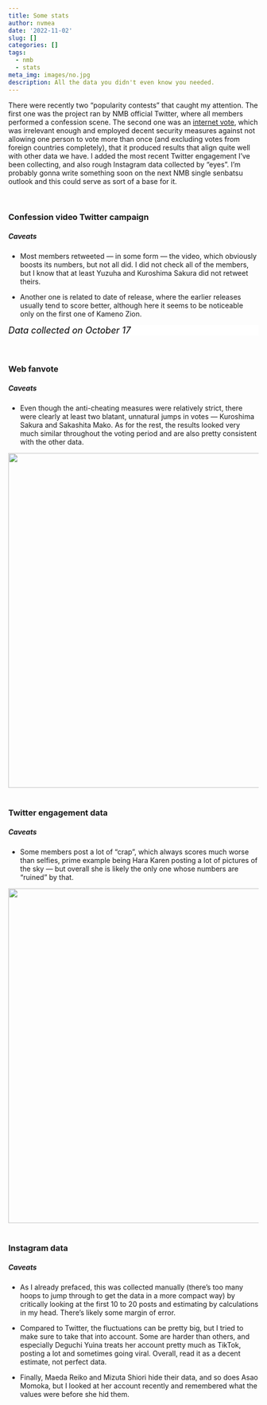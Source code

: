 ```yaml
---
title: Some stats
author: nvmea
date: '2022-11-02'
slug: []
categories: []
tags:
  - nmb
  - stats
meta_img: images/no.jpg
description: All the data you didn't even know you needed.
---
```


<script src="{{< blogdown/postref >}}index_files/core-js/shim.min.js"></script>
<script src="{{< blogdown/postref >}}index_files/react/react.min.js"></script>
<script src="{{< blogdown/postref >}}index_files/react/react-dom.min.js"></script>
<script src="{{< blogdown/postref >}}index_files/reactwidget/react-tools.js"></script>
<script src="{{< blogdown/postref >}}index_files/htmlwidgets/htmlwidgets.js"></script>
<link href="{{< blogdown/postref >}}index_files/reactable/reactable.css" rel="stylesheet" />
<script src="{{< blogdown/postref >}}index_files/reactable-binding/reactable.js"></script>
<script src="{{< blogdown/postref >}}index_files/core-js/shim.min.js"></script>
<script src="{{< blogdown/postref >}}index_files/react/react.min.js"></script>
<script src="{{< blogdown/postref >}}index_files/react/react-dom.min.js"></script>
<script src="{{< blogdown/postref >}}index_files/reactwidget/react-tools.js"></script>
<script src="{{< blogdown/postref >}}index_files/htmlwidgets/htmlwidgets.js"></script>
<link href="{{< blogdown/postref >}}index_files/reactable/reactable.css" rel="stylesheet" />
<script src="{{< blogdown/postref >}}index_files/reactable-binding/reactable.js"></script>

There were recently two “popularity contests” that caught my attention. The first one was the project ran by NMB official Twitter, where all members performed a confession scene. The second one was an [internet vote](https://nlab.itmedia.co.jp/research/articles/950716/vote_result/), which was irrelevant enough and employed decent security measures against not allowing one person to vote more than once (and excluding votes from foreign countries completely), that it produced results that align quite well with other data we have. I added the most recent Twitter engagement I’ve been collecting, and also rough Instagram data collected by “eyes”. I’m probably gonna write something soon on the next NMB single senbatsu outlook and this could serve as sort of a base for it.

<br>

### Confession video Twitter campaign

##### Caveats

-   Most members retweeted — in some form — the video, which obviously boosts its numbers, but not all did. I did not check all of the members, but I know that at least Yuzuha and Kuroshima Sakura did not retweet theirs.

-   Another one is related to date of release, where the earlier releases usually tend to score better, although here it seems to be noticeable only on the first one of Kameno Zion.

<div id="htmlwidget-1" class="reactable html-widget" style="width:auto;height:auto;"></div>
<p style="color:#000;background:#FFFFFF;text-align:left;font-size:18px;font-style:italic;font-weight:normal;text-decoration:;letter-spacing:px;word-spacing:px;text-transform:;text-shadow:;margin-top:0px;margin-right:0px;margin-bottom:0px;margin-left:0px">Data collected on October 17</p>
<script type="application/json" data-for="htmlwidget-1">{"x":{"tag":{"name":"Reactable","attribs":{"data":{"Member":["山本望叶","渋谷凪咲","瓶野神音","坂田心咲","小嶋花梨","上西怜","黒田楓和","和田海佑","原かれん","早川夢菜","塩月希依音","安部若菜","本郷柚巴","川上千尋","新澤菜央","坂下真心","李始燕","前田令子","佐月愛果","桜田彩叶","隅野和奏","加藤夕夏","泉綾乃","浅尾桃香","田中雪乃","龍本弥生","貞野遥香","芳野心咲","出口結菜","平山真衣","松岡さくら","石田優美","水田詩織","池帆乃香","坂本理紗","眞鍋杏樹","黒島咲花","堀詩音","山本光","中野美来","岡本怜奈","福野杏実","松野美桜","鵜野みずき","松本海日菜"],"Date":["2022-10-06","2022-10-09","2022-09-14","2022-10-09","2022-10-11","2022-10-07","2022-10-04","2022-09-16","2022-10-05","2022-10-07","2022-09-18","2022-10-10","2022-09-16","2022-09-21","2022-09-15","2022-09-19","2022-10-03","2022-09-26","2022-10-06","2022-09-15","2022-09-21","2022-10-08","2022-09-22","2022-09-25","2022-10-08","2022-09-23","2022-10-05","2022-10-04","2022-10-10","2022-09-25","2022-10-02","2022-10-01","2022-09-17","2022-09-23","2022-09-20","2022-09-24","2022-09-17","2022-09-26","2022-10-01","2022-09-19","2022-09-22","2022-09-20","2022-10-03","2022-09-24","2022-10-02"],"Likes":[1842,1373,1360,1297,1273,1188,1176,1176,1138,1101,1097,1087,1049,1041,973,964,956,950,941,924,899,897,892,885,881,858,855,851,831,815,814,812,804,794,789,785,770,754,722,720,712,712,689,663,630],"Retweets":[405,272,303,237,283,255,239,222,236,205,251,231,227,226,212,175,206,182,207,181,173,174,186,178,192,165,156,149,164,152,128,164,153,140,153,151,144,139,139,134,128,132,117,115,114]},"columns":[{"id":"Member","name":"Member","type":"character","headerClassName":"sort-header"},{"id":"Date","name":"Date","type":"Date","headerClassName":"sort-header"},{"id":"Likes","name":"Likes","type":"numeric","headerClassName":"sort-header","style":[{"background":"#3E0001FF","color":"white","fontSize":null,"fontWeight":"normal","transition":"background 1s ease","borderStyle":"","borderWidth":"px","borderColor":""},{"background":"#960F14FF","color":"white","fontSize":null,"fontWeight":"normal","transition":"background 1s ease","borderStyle":"","borderWidth":"px","borderColor":""},{"background":"#971218FF","color":"white","fontSize":null,"fontWeight":"normal","transition":"background 1s ease","borderStyle":"","borderWidth":"px","borderColor":""},{"background":"#9A2229FF","color":"white","fontSize":null,"fontWeight":"normal","transition":"background 1s ease","borderStyle":"","borderWidth":"px","borderColor":""},{"background":"#9A2B33FF","color":"white","fontSize":null,"fontWeight":"normal","transition":"background 1s ease","borderStyle":"","borderWidth":"px","borderColor":""},{"background":"#984C56FF","color":"white","fontSize":null,"fontWeight":"normal","transition":"background 1s ease","borderStyle":"","borderWidth":"px","borderColor":""},{"background":"#98515BFF","color":"white","fontSize":null,"fontWeight":"normal","transition":"background 1s ease","borderStyle":"","borderWidth":"px","borderColor":""},{"background":"#98515BFF","color":"white","fontSize":null,"fontWeight":"normal","transition":"background 1s ease","borderStyle":"","borderWidth":"px","borderColor":""},{"background":"#97606BFF","color":"white","fontSize":null,"fontWeight":"normal","transition":"background 1s ease","borderStyle":"","borderWidth":"px","borderColor":""},{"background":"#966E7BFF","color":"white","fontSize":null,"fontWeight":"normal","transition":"background 1s ease","borderStyle":"","borderWidth":"px","borderColor":""},{"background":"#96707CFF","color":"white","fontSize":null,"fontWeight":"normal","transition":"background 1s ease","borderStyle":"","borderWidth":"px","borderColor":""},{"background":"#967480FF","color":"black","fontSize":null,"fontWeight":"normal","transition":"background 1s ease","borderStyle":"","borderWidth":"px","borderColor":""},{"background":"#958390FF","color":"black","fontSize":null,"fontWeight":"normal","transition":"background 1s ease","borderStyle":"","borderWidth":"px","borderColor":""},{"background":"#958694FF","color":"black","fontSize":null,"fontWeight":"normal","transition":"background 1s ease","borderStyle":"","borderWidth":"px","borderColor":""},{"background":"#9D96A2FF","color":"black","fontSize":null,"fontWeight":"normal","transition":"background 1s ease","borderStyle":"","borderWidth":"px","borderColor":""},{"background":"#9E98A4FF","color":"black","fontSize":null,"fontWeight":"normal","transition":"background 1s ease","borderStyle":"","borderWidth":"px","borderColor":""},{"background":"#A099A6FF","color":"black","fontSize":null,"fontWeight":"normal","transition":"background 1s ease","borderStyle":"","borderWidth":"px","borderColor":""},{"background":"#A09BA7FF","color":"black","fontSize":null,"fontWeight":"normal","transition":"background 1s ease","borderStyle":"","borderWidth":"px","borderColor":""},{"background":"#A29DA8FF","color":"black","fontSize":null,"fontWeight":"normal","transition":"background 1s ease","borderStyle":"","borderWidth":"px","borderColor":""},{"background":"#A4A0ACFF","color":"black","fontSize":null,"fontWeight":"normal","transition":"background 1s ease","borderStyle":"","borderWidth":"px","borderColor":""},{"background":"#A8A6B1FF","color":"black","fontSize":null,"fontWeight":"normal","transition":"background 1s ease","borderStyle":"","borderWidth":"px","borderColor":""},{"background":"#A8A6B1FF","color":"black","fontSize":null,"fontWeight":"normal","transition":"background 1s ease","borderStyle":"","borderWidth":"px","borderColor":""},{"background":"#A9A7B2FF","color":"black","fontSize":null,"fontWeight":"normal","transition":"background 1s ease","borderStyle":"","borderWidth":"px","borderColor":""},{"background":"#AAA8B3FF","color":"black","fontSize":null,"fontWeight":"normal","transition":"background 1s ease","borderStyle":"","borderWidth":"px","borderColor":""},{"background":"#ABA9B3FF","color":"black","fontSize":null,"fontWeight":"normal","transition":"background 1s ease","borderStyle":"","borderWidth":"px","borderColor":""},{"background":"#AFADB6FF","color":"black","fontSize":null,"fontWeight":"normal","transition":"background 1s ease","borderStyle":"","borderWidth":"px","borderColor":""},{"background":"#AFAEB7FF","color":"black","fontSize":null,"fontWeight":"normal","transition":"background 1s ease","borderStyle":"","borderWidth":"px","borderColor":""},{"background":"#B0AEB7FF","color":"black","fontSize":null,"fontWeight":"normal","transition":"background 1s ease","borderStyle":"","borderWidth":"px","borderColor":""},{"background":"#B4B2BAFF","color":"black","fontSize":null,"fontWeight":"normal","transition":"background 1s ease","borderStyle":"","borderWidth":"px","borderColor":""},{"background":"#B7B5BCFF","color":"black","fontSize":null,"fontWeight":"normal","transition":"background 1s ease","borderStyle":"","borderWidth":"px","borderColor":""},{"background":"#B7B5BDFF","color":"black","fontSize":null,"fontWeight":"normal","transition":"background 1s ease","borderStyle":"","borderWidth":"px","borderColor":""},{"background":"#B7B6BDFF","color":"black","fontSize":null,"fontWeight":"normal","transition":"background 1s ease","borderStyle":"","borderWidth":"px","borderColor":""},{"background":"#B8B7BEFF","color":"black","fontSize":null,"fontWeight":"normal","transition":"background 1s ease","borderStyle":"","borderWidth":"px","borderColor":""},{"background":"#BAB9BFFF","color":"black","fontSize":null,"fontWeight":"normal","transition":"background 1s ease","borderStyle":"","borderWidth":"px","borderColor":""},{"background":"#BBBAC0FF","color":"black","fontSize":null,"fontWeight":"normal","transition":"background 1s ease","borderStyle":"","borderWidth":"px","borderColor":""},{"background":"#BCBBC1FF","color":"black","fontSize":null,"fontWeight":"normal","transition":"background 1s ease","borderStyle":"","borderWidth":"px","borderColor":""},{"background":"#BFBEC3FF","color":"black","fontSize":null,"fontWeight":"normal","transition":"background 1s ease","borderStyle":"","borderWidth":"px","borderColor":""},{"background":"#C1C0C5FF","color":"black","fontSize":null,"fontWeight":"normal","transition":"background 1s ease","borderStyle":"","borderWidth":"px","borderColor":""},{"background":"#C7C6CAFF","color":"black","fontSize":null,"fontWeight":"normal","transition":"background 1s ease","borderStyle":"","borderWidth":"px","borderColor":""},{"background":"#C7C7CAFF","color":"black","fontSize":null,"fontWeight":"normal","transition":"background 1s ease","borderStyle":"","borderWidth":"px","borderColor":""},{"background":"#C9C8CBFF","color":"black","fontSize":null,"fontWeight":"normal","transition":"background 1s ease","borderStyle":"","borderWidth":"px","borderColor":""},{"background":"#C9C8CBFF","color":"black","fontSize":null,"fontWeight":"normal","transition":"background 1s ease","borderStyle":"","borderWidth":"px","borderColor":""},{"background":"#CDCDCFFF","color":"black","fontSize":null,"fontWeight":"normal","transition":"background 1s ease","borderStyle":"","borderWidth":"px","borderColor":""},{"background":"#D2D1D3FF","color":"black","fontSize":null,"fontWeight":"normal","transition":"background 1s ease","borderStyle":"","borderWidth":"px","borderColor":""},{"background":"#D8D8D8FF","color":"black","fontSize":null,"fontWeight":"normal","transition":"background 1s ease","borderStyle":"","borderWidth":"px","borderColor":""}]},{"id":"Retweets","name":"Retweets","type":"numeric","headerClassName":"sort-header","style":[{"background":"#7A5E0FFF","color":"white","fontSize":null,"fontWeight":"normal","transition":"background 1s ease","borderStyle":"","borderWidth":"px","borderColor":""},{"background":"#C69A10FF","color":"white","fontSize":null,"fontWeight":"normal","transition":"background 1s ease","borderStyle":"","borderWidth":"px","borderColor":""},{"background":"#B58E15FF","color":"white","fontSize":null,"fontWeight":"normal","transition":"background 1s ease","borderStyle":"","borderWidth":"px","borderColor":""},{"background":"#DBAA07FF","color":"black","fontSize":null,"fontWeight":"normal","transition":"background 1s ease","borderStyle":"","borderWidth":"px","borderColor":""},{"background":"#C09612FF","color":"white","fontSize":null,"fontWeight":"normal","transition":"background 1s ease","borderStyle":"","borderWidth":"px","borderColor":""},{"background":"#D0A20BFF","color":"white","fontSize":null,"fontWeight":"normal","transition":"background 1s ease","borderStyle":"","borderWidth":"px","borderColor":""},{"background":"#DAAA07FF","color":"black","fontSize":null,"fontWeight":"normal","transition":"background 1s ease","borderStyle":"","borderWidth":"px","borderColor":""},{"background":"#E5B103FF","color":"black","fontSize":null,"fontWeight":"normal","transition":"background 1s ease","borderStyle":"","borderWidth":"px","borderColor":""},{"background":"#DCAB07FF","color":"black","fontSize":null,"fontWeight":"normal","transition":"background 1s ease","borderStyle":"","borderWidth":"px","borderColor":""},{"background":"#EDBB0DFF","color":"black","fontSize":null,"fontWeight":"normal","transition":"background 1s ease","borderStyle":"","borderWidth":"px","borderColor":""},{"background":"#D3A40AFF","color":"white","fontSize":null,"fontWeight":"normal","transition":"background 1s ease","borderStyle":"","borderWidth":"px","borderColor":""},{"background":"#DFAD05FF","color":"black","fontSize":null,"fontWeight":"normal","transition":"background 1s ease","borderStyle":"","borderWidth":"px","borderColor":""},{"background":"#E2AF04FF","color":"black","fontSize":null,"fontWeight":"normal","transition":"background 1s ease","borderStyle":"","borderWidth":"px","borderColor":""},{"background":"#E2B004FF","color":"black","fontSize":null,"fontWeight":"normal","transition":"background 1s ease","borderStyle":"","borderWidth":"px","borderColor":""},{"background":"#EBB601FF","color":"black","fontSize":null,"fontWeight":"normal","transition":"background 1s ease","borderStyle":"","borderWidth":"px","borderColor":""},{"background":"#F4CF51FF","color":"black","fontSize":null,"fontWeight":"normal","transition":"background 1s ease","borderStyle":"","borderWidth":"px","borderColor":""},{"background":"#EDBA0BFF","color":"black","fontSize":null,"fontWeight":"normal","transition":"background 1s ease","borderStyle":"","borderWidth":"px","borderColor":""},{"background":"#F3CA3FFF","color":"black","fontSize":null,"fontWeight":"normal","transition":"background 1s ease","borderStyle":"","borderWidth":"px","borderColor":""},{"background":"#ECB909FF","color":"black","fontSize":null,"fontWeight":"normal","transition":"background 1s ease","borderStyle":"","borderWidth":"px","borderColor":""},{"background":"#F3CB41FF","color":"black","fontSize":null,"fontWeight":"normal","transition":"background 1s ease","borderStyle":"","borderWidth":"px","borderColor":""},{"background":"#F4D156FF","color":"black","fontSize":null,"fontWeight":"normal","transition":"background 1s ease","borderStyle":"","borderWidth":"px","borderColor":""},{"background":"#F4D053FF","color":"black","fontSize":null,"fontWeight":"normal","transition":"background 1s ease","borderStyle":"","borderWidth":"px","borderColor":""},{"background":"#F2C837FF","color":"black","fontSize":null,"fontWeight":"normal","transition":"background 1s ease","borderStyle":"","borderWidth":"px","borderColor":""},{"background":"#F4CD48FF","color":"black","fontSize":null,"fontWeight":"normal","transition":"background 1s ease","borderStyle":"","borderWidth":"px","borderColor":""},{"background":"#F0C32AFF","color":"black","fontSize":null,"fontWeight":"normal","transition":"background 1s ease","borderStyle":"","borderWidth":"px","borderColor":""},{"background":"#F6D76CFF","color":"black","fontSize":null,"fontWeight":"normal","transition":"background 1s ease","borderStyle":"","borderWidth":"px","borderColor":""},{"background":"#F7DD85FF","color":"black","fontSize":null,"fontWeight":"normal","transition":"background 1s ease","borderStyle":"","borderWidth":"px","borderColor":""},{"background":"#F8E398FF","color":"black","fontSize":null,"fontWeight":"normal","transition":"background 1s ease","borderStyle":"","borderWidth":"px","borderColor":""},{"background":"#F6D76FFF","color":"black","fontSize":null,"fontWeight":"normal","transition":"background 1s ease","borderStyle":"","borderWidth":"px","borderColor":""},{"background":"#F8E090FF","color":"black","fontSize":null,"fontWeight":"normal","transition":"background 1s ease","borderStyle":"","borderWidth":"px","borderColor":""},{"background":"#FBF3D2FF","color":"black","fontSize":null,"fontWeight":"normal","transition":"background 1s ease","borderStyle":"","borderWidth":"px","borderColor":""},{"background":"#F6D76FFF","color":"black","fontSize":null,"fontWeight":"normal","transition":"background 1s ease","borderStyle":"","borderWidth":"px","borderColor":""},{"background":"#F7E08DFF","color":"black","fontSize":null,"fontWeight":"normal","transition":"background 1s ease","borderStyle":"","borderWidth":"px","borderColor":""},{"background":"#F9E9B1FF","color":"black","fontSize":null,"fontWeight":"normal","transition":"background 1s ease","borderStyle":"","borderWidth":"px","borderColor":""},{"background":"#F7E08DFF","color":"black","fontSize":null,"fontWeight":"normal","transition":"background 1s ease","borderStyle":"","borderWidth":"px","borderColor":""},{"background":"#F8E193FF","color":"black","fontSize":null,"fontWeight":"normal","transition":"background 1s ease","borderStyle":"","borderWidth":"px","borderColor":""},{"background":"#F9E6A6FF","color":"black","fontSize":null,"fontWeight":"normal","transition":"background 1s ease","borderStyle":"","borderWidth":"px","borderColor":""},{"background":"#FAEAB4FF","color":"black","fontSize":null,"fontWeight":"normal","transition":"background 1s ease","borderStyle":"","borderWidth":"px","borderColor":""},{"background":"#FAEAB4FF","color":"black","fontSize":null,"fontWeight":"normal","transition":"background 1s ease","borderStyle":"","borderWidth":"px","borderColor":""},{"background":"#FAEEC1FF","color":"black","fontSize":null,"fontWeight":"normal","transition":"background 1s ease","borderStyle":"","borderWidth":"px","borderColor":""},{"background":"#FBF3D2FF","color":"black","fontSize":null,"fontWeight":"normal","transition":"background 1s ease","borderStyle":"","borderWidth":"px","borderColor":""},{"background":"#FBF0C7FF","color":"black","fontSize":null,"fontWeight":"normal","transition":"background 1s ease","borderStyle":"","borderWidth":"px","borderColor":""},{"background":"#FDFBF0FF","color":"black","fontSize":null,"fontWeight":"normal","transition":"background 1s ease","borderStyle":"","borderWidth":"px","borderColor":""},{"background":"#FDFDF6FF","color":"black","fontSize":null,"fontWeight":"normal","transition":"background 1s ease","borderStyle":"","borderWidth":"px","borderColor":""},{"background":"#FEFEF9FF","color":"black","fontSize":null,"fontWeight":"normal","transition":"background 1s ease","borderStyle":"","borderWidth":"px","borderColor":""}]}],"defaultSortDesc":true,"showPageSizeOptions":true,"pageSizeOptions":[10,20,50],"borderless":true,"showSortIcon":false,"theme":{"cellStyle":{"display":"flex","flexDirection":"column","justifyContent":"center"}},"dataKey":"ab51db78d2014dec5b6daec4c3d28aab"},"children":[]},"class":"reactR_markup"},"evals":[],"jsHooks":[]}</script>

<br>

<br>

### Web fanvote

##### Caveats

-   Even though the anti-cheating measures were relatively strict, there were clearly at least two blatant, unnatural jumps in votes — Kuroshima Sakura and Sakashita Mako. As for the rest, the results looked very much similar throughout the voting period and are also pretty consistent with the other data.

<img src="{{< blogdown/postref >}}index_files/figure-html/unnamed-chunk-3-1.png" width="672" />

<br>

<br>

### Twitter engagement data

##### Caveats

-   Some members post a lot of “crap”, which always scores much worse than selfies, prime example being Hara Karen posting a lot of pictures of the sky — but overall she is likely the only one whose numbers are “ruined” by that.

<img src="{{< blogdown/postref >}}index_files/figure-html/unnamed-chunk-4-1.png" width="672" />

<br>

<br>

### Instagram data

##### Caveats

-   As I already prefaced, this was collected manually (there’s too many hoops to jump through to get the data in a more compact way) by critically looking at the first 10 to 20 posts and estimating by calculations in my head. There’s likely some margin of error.

-   Compared to Twitter, the fluctuations can be pretty big, but I tried to make sure to take that into account. Some are harder than others, and especially Deguchi Yuina treats her account pretty much as TikTok, posting a lot and sometimes going viral. Overall, read it as a decent estimate, not perfect data.

-   Finally, Maeda Reiko and Mizuta Shiori hide their data, and so does Asao Momoka, but I looked at her account recently and remembered what the values were before she hid them.

<div id="htmlwidget-2" class="reactable html-widget" style="width:auto;height:auto;"></div>
<script type="application/json" data-for="htmlwidget-2">{"x":{"tag":{"name":"Reactable","attribs":{"data":{"Member":["渋谷凪咲","本郷柚巴","山本望叶","上西怜","小嶋花梨","川上千尋","新澤菜央","加藤夕夏","和田海佑","原かれん","石田優美","貞野遥香","安部若菜","平山真衣","堀詩音","出口結菜","岡本怜奈","水田詩織","前田令子","塩月希依音","中野美来","泉綾乃","李始燕","眞鍋杏樹","佐月愛果","隅野和奏","黒田楓和","浅尾桃香"],"Followers":[433,148,143,143,89,81,73,73,59,53,52,34,33,30,30,29,23,21,20,17,17,12,10,9,7,6,5,3],"Likes":[22,13,14,6,7.5,2.8,6.5,2.5,4,2.5,1.9,2.2,2.2,1.7,1.9,1.5,1,0,0,1.9,0.9,1.5,1.4,0.9,1,1.1,1.5,0.8],"Comments":[180,270,160,220,140,60,190,55,230,75,110,110,85,65,35,45,45,0,0,75,30,60,40,45,45,80,80,100]},"columns":[{"id":"Member","name":"Member","type":"character","headerClassName":"sort-header"},{"id":"Followers","name":"Followers (k)","type":"numeric","headerClassName":"sort-header","style":[{"background":"#2B194CFF","color":"white","fontSize":null,"fontWeight":"normal","transition":"background 1s ease","borderStyle":"","borderWidth":"px","borderColor":""},{"background":"#B5AFF0FF","color":"black","fontSize":null,"fontWeight":"normal","transition":"background 1s ease","borderStyle":"","borderWidth":"px","borderColor":""},{"background":"#B7B1F0FF","color":"black","fontSize":null,"fontWeight":"normal","transition":"background 1s ease","borderStyle":"","borderWidth":"px","borderColor":""},{"background":"#B7B1F0FF","color":"black","fontSize":null,"fontWeight":"normal","transition":"background 1s ease","borderStyle":"","borderWidth":"px","borderColor":""},{"background":"#D2CEF5FF","color":"black","fontSize":null,"fontWeight":"normal","transition":"background 1s ease","borderStyle":"","borderWidth":"px","borderColor":""},{"background":"#D6D3F7FF","color":"black","fontSize":null,"fontWeight":"normal","transition":"background 1s ease","borderStyle":"","borderWidth":"px","borderColor":""},{"background":"#D9D6F7FF","color":"black","fontSize":null,"fontWeight":"normal","transition":"background 1s ease","borderStyle":"","borderWidth":"px","borderColor":""},{"background":"#D9D6F7FF","color":"black","fontSize":null,"fontWeight":"normal","transition":"background 1s ease","borderStyle":"","borderWidth":"px","borderColor":""},{"background":"#E1DFF8FF","color":"black","fontSize":null,"fontWeight":"normal","transition":"background 1s ease","borderStyle":"","borderWidth":"px","borderColor":""},{"background":"#E4E1F9FF","color":"black","fontSize":null,"fontWeight":"normal","transition":"background 1s ease","borderStyle":"","borderWidth":"px","borderColor":""},{"background":"#E4E2F9FF","color":"black","fontSize":null,"fontWeight":"normal","transition":"background 1s ease","borderStyle":"","borderWidth":"px","borderColor":""},{"background":"#EDECFBFF","color":"black","fontSize":null,"fontWeight":"normal","transition":"background 1s ease","borderStyle":"","borderWidth":"px","borderColor":""},{"background":"#EEEDFCFF","color":"black","fontSize":null,"fontWeight":"normal","transition":"background 1s ease","borderStyle":"","borderWidth":"px","borderColor":""},{"background":"#F0EFFCFF","color":"black","fontSize":null,"fontWeight":"normal","transition":"background 1s ease","borderStyle":"","borderWidth":"px","borderColor":""},{"background":"#F0EFFCFF","color":"black","fontSize":null,"fontWeight":"normal","transition":"background 1s ease","borderStyle":"","borderWidth":"px","borderColor":""},{"background":"#F1F0FCFF","color":"black","fontSize":null,"fontWeight":"normal","transition":"background 1s ease","borderStyle":"","borderWidth":"px","borderColor":""},{"background":"#F4F2FDFF","color":"black","fontSize":null,"fontWeight":"normal","transition":"background 1s ease","borderStyle":"","borderWidth":"px","borderColor":""},{"background":"#F4F3FDFF","color":"black","fontSize":null,"fontWeight":"normal","transition":"background 1s ease","borderStyle":"","borderWidth":"px","borderColor":""},{"background":"#F5F4FDFF","color":"black","fontSize":null,"fontWeight":"normal","transition":"background 1s ease","borderStyle":"","borderWidth":"px","borderColor":""},{"background":"#F7F6FDFF","color":"black","fontSize":null,"fontWeight":"normal","transition":"background 1s ease","borderStyle":"","borderWidth":"px","borderColor":""},{"background":"#F7F6FDFF","color":"black","fontSize":null,"fontWeight":"normal","transition":"background 1s ease","borderStyle":"","borderWidth":"px","borderColor":""},{"background":"#F9F8FDFF","color":"black","fontSize":null,"fontWeight":"normal","transition":"background 1s ease","borderStyle":"","borderWidth":"px","borderColor":""},{"background":"#FAFAFDFF","color":"black","fontSize":null,"fontWeight":"normal","transition":"background 1s ease","borderStyle":"","borderWidth":"px","borderColor":""},{"background":"#FBFAFDFF","color":"black","fontSize":null,"fontWeight":"normal","transition":"background 1s ease","borderStyle":"","borderWidth":"px","borderColor":""},{"background":"#FCFCFEFF","color":"black","fontSize":null,"fontWeight":"normal","transition":"background 1s ease","borderStyle":"","borderWidth":"px","borderColor":""},{"background":"#FCFCFEFF","color":"black","fontSize":null,"fontWeight":"normal","transition":"background 1s ease","borderStyle":"","borderWidth":"px","borderColor":""},{"background":"#FDFDFEFF","color":"black","fontSize":null,"fontWeight":"normal","transition":"background 1s ease","borderStyle":"","borderWidth":"px","borderColor":""},{"background":"#FFFFFFFF","color":"black","fontSize":null,"fontWeight":"normal","transition":"background 1s ease","borderStyle":"","borderWidth":"px","borderColor":""}]},{"id":"Likes","name":"Likes (k)","type":"numeric","headerClassName":"sort-header","style":[{"background":"#7A5E0FFF","color":"white","fontSize":null,"fontWeight":"normal","transition":"background 1s ease","borderStyle":"","borderWidth":"px","borderColor":""},{"background":"#BE9412FF","color":"white","fontSize":null,"fontWeight":"normal","transition":"background 1s ease","borderStyle":"","borderWidth":"px","borderColor":""},{"background":"#B78F14FF","color":"white","fontSize":null,"fontWeight":"normal","transition":"background 1s ease","borderStyle":"","borderWidth":"px","borderColor":""},{"background":"#F0C327FF","color":"black","fontSize":null,"fontWeight":"normal","transition":"background 1s ease","borderStyle":"","borderWidth":"px","borderColor":""},{"background":"#EAB501FF","color":"black","fontSize":null,"fontWeight":"normal","transition":"background 1s ease","borderStyle":"","borderWidth":"px","borderColor":""},{"background":"#F8E193FF","color":"black","fontSize":null,"fontWeight":"normal","transition":"background 1s ease","borderStyle":"","borderWidth":"px","borderColor":""},{"background":"#EEBE18FF","color":"black","fontSize":null,"fontWeight":"normal","transition":"background 1s ease","borderStyle":"","borderWidth":"px","borderColor":""},{"background":"#F8E49DFF","color":"black","fontSize":null,"fontWeight":"normal","transition":"background 1s ease","borderStyle":"","borderWidth":"px","borderColor":""},{"background":"#F5D567FF","color":"black","fontSize":null,"fontWeight":"normal","transition":"background 1s ease","borderStyle":"","borderWidth":"px","borderColor":""},{"background":"#F8E49DFF","color":"black","fontSize":null,"fontWeight":"normal","transition":"background 1s ease","borderStyle":"","borderWidth":"px","borderColor":""},{"background":"#FAEAB3FF","color":"black","fontSize":null,"fontWeight":"normal","transition":"background 1s ease","borderStyle":"","borderWidth":"px","borderColor":""},{"background":"#F9E7A8FF","color":"black","fontSize":null,"fontWeight":"normal","transition":"background 1s ease","borderStyle":"","borderWidth":"px","borderColor":""},{"background":"#F9E7A8FF","color":"black","fontSize":null,"fontWeight":"normal","transition":"background 1s ease","borderStyle":"","borderWidth":"px","borderColor":""},{"background":"#FAECBBFF","color":"black","fontSize":null,"fontWeight":"normal","transition":"background 1s ease","borderStyle":"","borderWidth":"px","borderColor":""},{"background":"#FAEAB3FF","color":"black","fontSize":null,"fontWeight":"normal","transition":"background 1s ease","borderStyle":"","borderWidth":"px","borderColor":""},{"background":"#FAEEC2FF","color":"black","fontSize":null,"fontWeight":"normal","transition":"background 1s ease","borderStyle":"","borderWidth":"px","borderColor":""},{"background":"#FBF3D4FF","color":"black","fontSize":null,"fontWeight":"normal","transition":"background 1s ease","borderStyle":"","borderWidth":"px","borderColor":""},{"background":"#FEFEF9FF","color":"black","fontSize":null,"fontWeight":"normal","transition":"background 1s ease","borderStyle":"","borderWidth":"px","borderColor":""},{"background":"#FEFEF9FF","color":"black","fontSize":null,"fontWeight":"normal","transition":"background 1s ease","borderStyle":"","borderWidth":"px","borderColor":""},{"background":"#FAEAB3FF","color":"black","fontSize":null,"fontWeight":"normal","transition":"background 1s ease","borderStyle":"","borderWidth":"px","borderColor":""},{"background":"#FCF4D8FF","color":"black","fontSize":null,"fontWeight":"normal","transition":"background 1s ease","borderStyle":"","borderWidth":"px","borderColor":""},{"background":"#FAEEC2FF","color":"black","fontSize":null,"fontWeight":"normal","transition":"background 1s ease","borderStyle":"","borderWidth":"px","borderColor":""},{"background":"#FBEFC6FF","color":"black","fontSize":null,"fontWeight":"normal","transition":"background 1s ease","borderStyle":"","borderWidth":"px","borderColor":""},{"background":"#FCF4D8FF","color":"black","fontSize":null,"fontWeight":"normal","transition":"background 1s ease","borderStyle":"","borderWidth":"px","borderColor":""},{"background":"#FBF3D4FF","color":"black","fontSize":null,"fontWeight":"normal","transition":"background 1s ease","borderStyle":"","borderWidth":"px","borderColor":""},{"background":"#FBF2D0FF","color":"black","fontSize":null,"fontWeight":"normal","transition":"background 1s ease","borderStyle":"","borderWidth":"px","borderColor":""},{"background":"#FAEEC2FF","color":"black","fontSize":null,"fontWeight":"normal","transition":"background 1s ease","borderStyle":"","borderWidth":"px","borderColor":""},{"background":"#FCF5DBFF","color":"black","fontSize":null,"fontWeight":"normal","transition":"background 1s ease","borderStyle":"","borderWidth":"px","borderColor":""}]},{"id":"Comments","name":"Comments","type":"numeric","headerClassName":"sort-header","style":[{"background":"#920004FF","color":"white","fontSize":null,"fontWeight":"normal","transition":"background 1s ease","borderStyle":"","borderWidth":"px","borderColor":""},{"background":"#3E0001FF","color":"white","fontSize":null,"fontWeight":"normal","transition":"background 1s ease","borderStyle":"","borderWidth":"px","borderColor":""},{"background":"#98151BFF","color":"white","fontSize":null,"fontWeight":"normal","transition":"background 1s ease","borderStyle":"","borderWidth":"px","borderColor":""},{"background":"#6C0002FF","color":"white","fontSize":null,"fontWeight":"normal","transition":"background 1s ease","borderStyle":"","borderWidth":"px","borderColor":""},{"background":"#9A3139FF","color":"white","fontSize":null,"fontWeight":"normal","transition":"background 1s ease","borderStyle":"","borderWidth":"px","borderColor":""},{"background":"#A8A6B1FF","color":"black","fontSize":null,"fontWeight":"normal","transition":"background 1s ease","borderStyle":"","borderWidth":"px","borderColor":""},{"background":"#880003FF","color":"white","fontSize":null,"fontWeight":"normal","transition":"background 1s ease","borderStyle":"","borderWidth":"px","borderColor":""},{"background":"#ACAAB4FF","color":"black","fontSize":null,"fontWeight":"normal","transition":"background 1s ease","borderStyle":"","borderWidth":"px","borderColor":""},{"background":"#630002FF","color":"white","fontSize":null,"fontWeight":"normal","transition":"background 1s ease","borderStyle":"","borderWidth":"px","borderColor":""},{"background":"#9E97A3FF","color":"black","fontSize":null,"fontWeight":"normal","transition":"background 1s ease","borderStyle":"","borderWidth":"px","borderColor":""},{"background":"#976571FF","color":"white","fontSize":null,"fontWeight":"normal","transition":"background 1s ease","borderStyle":"","borderWidth":"px","borderColor":""},{"background":"#976571FF","color":"white","fontSize":null,"fontWeight":"normal","transition":"background 1s ease","borderStyle":"","borderWidth":"px","borderColor":""},{"background":"#988D9BFF","color":"black","fontSize":null,"fontWeight":"normal","transition":"background 1s ease","borderStyle":"","borderWidth":"px","borderColor":""},{"background":"#A4A1ACFF","color":"black","fontSize":null,"fontWeight":"normal","transition":"background 1s ease","borderStyle":"","borderWidth":"px","borderColor":""},{"background":"#BCBAC0FF","color":"black","fontSize":null,"fontWeight":"normal","transition":"background 1s ease","borderStyle":"","borderWidth":"px","borderColor":""},{"background":"#B3B2BAFF","color":"black","fontSize":null,"fontWeight":"normal","transition":"background 1s ease","borderStyle":"","borderWidth":"px","borderColor":""},{"background":"#B3B2BAFF","color":"black","fontSize":null,"fontWeight":"normal","transition":"background 1s ease","borderStyle":"","borderWidth":"px","borderColor":""},{"background":"#D8D8D8FF","color":"black","fontSize":null,"fontWeight":"normal","transition":"background 1s ease","borderStyle":"","borderWidth":"px","borderColor":""},{"background":"#D8D8D8FF","color":"black","fontSize":null,"fontWeight":"normal","transition":"background 1s ease","borderStyle":"","borderWidth":"px","borderColor":""},{"background":"#9E97A3FF","color":"black","fontSize":null,"fontWeight":"normal","transition":"background 1s ease","borderStyle":"","borderWidth":"px","borderColor":""},{"background":"#C0BFC4FF","color":"black","fontSize":null,"fontWeight":"normal","transition":"background 1s ease","borderStyle":"","borderWidth":"px","borderColor":""},{"background":"#A8A6B1FF","color":"black","fontSize":null,"fontWeight":"normal","transition":"background 1s ease","borderStyle":"","borderWidth":"px","borderColor":""},{"background":"#B8B6BDFF","color":"black","fontSize":null,"fontWeight":"normal","transition":"background 1s ease","borderStyle":"","borderWidth":"px","borderColor":""},{"background":"#B3B2BAFF","color":"black","fontSize":null,"fontWeight":"normal","transition":"background 1s ease","borderStyle":"","borderWidth":"px","borderColor":""},{"background":"#B3B2BAFF","color":"black","fontSize":null,"fontWeight":"normal","transition":"background 1s ease","borderStyle":"","borderWidth":"px","borderColor":""},{"background":"#9B929FFF","color":"black","fontSize":null,"fontWeight":"normal","transition":"background 1s ease","borderStyle":"","borderWidth":"px","borderColor":""},{"background":"#9B929FFF","color":"black","fontSize":null,"fontWeight":"normal","transition":"background 1s ease","borderStyle":"","borderWidth":"px","borderColor":""},{"background":"#967784FF","color":"black","fontSize":null,"fontWeight":"normal","transition":"background 1s ease","borderStyle":"","borderWidth":"px","borderColor":""}]}],"defaultSortDesc":true,"showPageSizeOptions":true,"pageSizeOptions":[10,30],"borderless":true,"compact":true,"showSortIcon":false,"theme":{"cellStyle":{"display":"flex","flexDirection":"column","justifyContent":"center"}},"dataKey":"a34c2d55f1c9e8dda5a297a7821ae16e"},"children":[]},"class":"reactR_markup"},"evals":[],"jsHooks":[]}</script>
<style type="text/css">
.sort-header[aria-sort="ascending"] {
  box-shadow: inset 0 3px 0 0 rgba(0, 0, 0, 0.6) !important;
}
.sort-header[aria-sort="descending"] {
  box-shadow: inset 0 -3px 0 0 rgba(0, 0, 0, 0.6) !important;
}
.sort-header {
  transition: box-shadow 0.3s cubic-bezier(0.175, 0.885, 0.32, 1.275);
}
</style>
